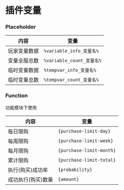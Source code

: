 # 插件变量

### Placeholder

| 内容     | 变量                     |
|--------|------------------------|
| 玩家变量数据 | `%variable_info_变量名%`  |
| 变量全服总数 | `%variable_count_变量名%` |
| 临时变量数据 | `%tempvar_info_变量名%`   |
| 临时变量总数 | `%tempvar_count_变量名%`  |

### Function

功能模块下使用

| 内容         | 变量                       |
|------------|--------------------------|
| 每日限购       | `{purchase-limit-day}`   |
| 每周限购       | `{purchase-limit-week}`  |
| 每月限购       | `{purchase-limit-month}` |
| 累计限购       | `{purchase-limit-total}` |
| 执行(购买)成功率  | `{probability}`          |
| 成功执行(购买)数量 | `{amount}`               |
